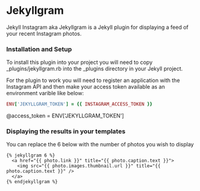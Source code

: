 # Jekyllgram

Jekyll Instagram aka Jekyllgram is a Jekyll plugin for displaying a feed of your recent Instagram photos.

### Installation and Setup

To install this plugin into your project you will need to copy _plugins/jekyllgram.rb into the _plugins directory
in your Jekyll project.

For the plugin to work you will need to register an application with the Instagram API and then make your access token available as an environment varible like below:

```ruby
ENV['JEKYLLGRAM_TOKEN'] = {{ INSTAGRAM_ACCESS_TOKEN }}
```

@access_token = ENV['JEKYLLGRAM_TOKEN']

### Displaying the results in your templates

You can replace the 6 below with the number of photos you wish to display

```liquid
{% jekyllgram 6 %}
  <a href="{{ photo.link }}" title="{{ photo.caption.text }}">
    <img src="{{ photo.images.thumbnail.url }}" title="{{ photo.caption.text }}" />
  </a>
{% endjekyllgram %}
```
